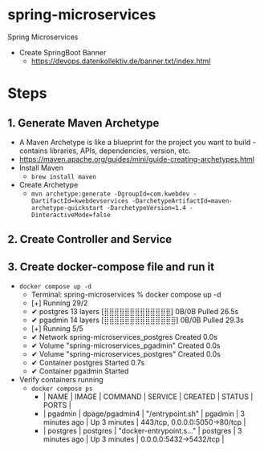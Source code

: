 # spring-microservices
Spring Microservices

- Create SpringBoot Banner
  - https://devops.datenkollektiv.de/banner.txt/index.html

# Steps

## 1. Generate Maven Archetype
- A Maven Archetype is like a blueprint for the project you want to build - contains libraries, APIs, dependencies, version, etc.
- https://maven.apache.org/guides/mini/guide-creating-archetypes.html
- Install Maven
  - `brew install maven`
- Create Archetype
  - `mvn archetype:generate -DgroupId=com.kwebdev -DartifactId=kwebdevservices -DarchetypeArtifactId=maven-archetype-quickstart -DarchetypeVersion=1.4 -DinteractiveMode=false`

## 2. Create Controller and Service

## 3. Create docker-compose file and run it
  - `docker compose up -d`
    - Terminal: spring-microservices % docker compose up -d
    -  [+] Running 29/2
    -  ✔ postgres 13 layers [⣿⣿⣿⣿⣿⣿⣿⣿⣿⣿⣿⣿⣿]      0B/0B      Pulled                                                                                                                                            26.5s
    -  ✔ pgadmin 14 layers [⣿⣿⣿⣿⣿⣿⣿⣿⣿⣿⣿⣿⣿⣿]      0B/0B      Pulled                                                                                                                                            29.3s
    -  [+] Running 5/5
    -  ✔ Network spring-microservices_postgres   Created                                                                                                                                                       0.0s
    -  ✔ Volume "spring-microservices_pgadmin"   Created                                                                                                                                                       0.0s
    -  ✔ Volume "spring-microservices_postgres"  Created                                                                                                                                                       0.0s
    -  ✔ Container postgres                      Started                                                                                                                                                       0.7s
    -  ✔ Container pgadmin                       Started  
  - Verify containers running
    - `docker compose ps`
      - | NAME | IMAGE    |           COMMAND         |         SERVICE       |      CREATED      |       STATUS         |     PORTS |
      - | pgadmin      |       dpage/pgadmin4  |    "/entrypoint.sh"      |   pgadmin     |        3 minutes ago   |    Up 3 minutes   |     443/tcp, 0.0.0.0:5050->80/tcp |
      - | postgres     |       postgres       |     "docker-entrypoint.s…" |  postgres      |      3 minutes ago   |    Up 3 minutes   |     0.0.0.0:5432->5432/tcp |
